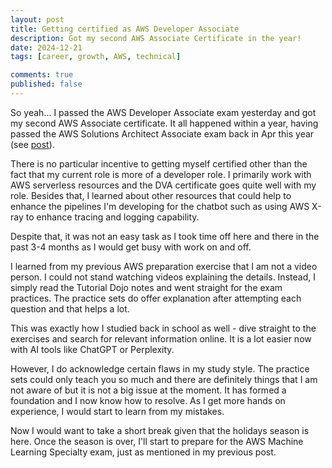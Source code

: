 ```yaml
---
layout: post
title: Getting certified as AWS Developer Associate
description: Got my second AWS Associate Certificate in the year!
date: 2024-12-21
tags: [career, growth, AWS, technical]

comments: true
published: false
---
```

So yeah... I passed the AWS Developer Associate exam yesterday and got my second AWS Associate certificate. It all happened within a year, having passed the AWS Solutions Architect Associate exam back in Apr this year (see [post](https://brandonyongys.github.io/blog/2024/AWS-SAA/)). 

There is no particular incentive to getting myself certified other than the fact that my current role is more of a developer role. I primarily work with AWS serverless resources and the DVA certificate goes quite well with my role. Besides that, I learned about other resources that could help to enhance the pipelines I'm developing for the chatbot such as using AWS X-ray to enhance tracing and logging capability.

Despite that, it was not an easy task as I took time off here and there in the past 3-4 months as I would get busy with work on and off. 

I learned from my previous AWS preparation exercise that I am not a video person. I could not stand watching videos explaining the details. Instead, I simply read the Tutorial Dojo notes and went straight for the exam practices. The practice sets do offer explanation after attempting each question and that helps a lot.

This was exactly how I studied back in school as well - dive straight to the exercises and search for relevant information online. It is a lot easier now with AI tools like ChatGPT or Perplexity. 

However, I do acknowledge certain flaws in my study style. The practice sets could only teach you so much and there are definitely things that I am not aware of but it is not a big issue at the moment. It has formed a foundation and I now know how to resolve. As I get more hands on experience, I would start to learn from my mistakes. 

Now I would want to take a short break given that the holidays season is here. Once the season is over, I'll start to prepare for the AWS Machine Learning Specialty exam, just as mentioned in my previous post.